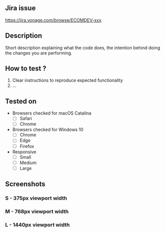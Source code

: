 ## Jira issue
https://jira.vonage.com/browse/ECOMDEV-xxx

## Description
Short description explaining what the code does, the intention behind doing the changes you are performing.

## How to test ?
1. Clear instructions to reproduce expected functionality
2. ...

## Tested on
- Browsers checked for macOS Catalina
    - [ ] Safari
    - [ ] Chrome
- Browsers checked for Windows 10
    - [ ] Chrome
    - [ ] Edge
    - [ ] Firefox
- Responsive
    - [ ] Small
    - [ ] Medium
    - [ ] Large

## Screenshots

### S - 375px viewport width

### M - 768px viewport width

### L - 1440px viewport width
